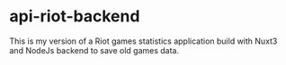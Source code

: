 # api-riot-backend
This is my version of a Riot games statistics application build with Nuxt3 and NodeJs backend to save old games data.

